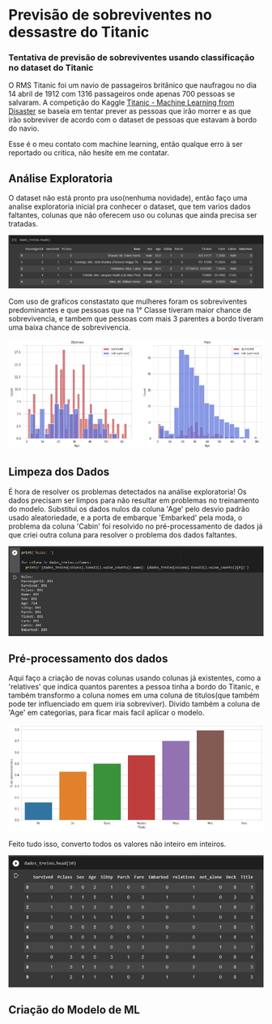 # Previsão de sobreviventes no dessastre do Titanic
### Tentativa de previsão de sobreviventes usando classificação no dataset do Titanic

O RMS Titanic foi um navio de passageiros britânico que naufragou no dia 14 abril de 1912 com 1316 passageiros onde
apenas 700 pessoas se salvaram. A competição do Kaggle [Titanic - Machine Learning from Disaster](https://www.kaggle.com/c/titanic)
se baseia em tentar prever as pessoas que irão morrer e as que irão sobreviver de acordo com o dataset de pessoas que
estavam à bordo do navio.

Esse é o meu contato com machine learning, então qualque erro à ser reportado ou critica, não hesite em me contatar.

## Análise Exploratoria

O dataset não está pronto pra uso(nenhuma novidade), então faço uma analise exploratoria inicial pra conhecer o dataset, 
que tem varios dados faltantes, colunas que não oferecem uso ou colunas que ainda precisa ser tratadas. 

![alt text](https://github.com/HelvioSiqueira/Classificacao-dataset-do-Titanic/blob/main/public/imagens/dataset.png "Dataset Titanic")

Com uso de graficos constastato que mulheres foram os sobreviventes predominantes e que pessoas que na 1° Classe tiveram
maior chance de sobrevivencia, e tambem que pessoas com mais 3 parentes a bordo tiveram uma baixa chance de sobrevivencia.

![alt text](https://github.com/HelvioSiqueira/Classificacao-dataset-do-Titanic/blob/main/public/imagens/sobreviventes%20por%20sexo.png "Diferenciação de sobreviventes por sexo")

## Limpeza dos Dados

É hora de resolver os problemas detectados na análise exploratoria! Os dados precisam ser limpos para não resultar em 
problemas no treinamento do modelo. Substitui os dados nulos da coluna 'Age' pelo desvio padrão usado aleatoriedade, e a porta de
embarque 'Embarked' pela moda, o problema da coluna 'Cabin' foi resolvido no pré-processamento de dados já que criei 
outra coluna para resolver o problema dos dados faltantes.

![alt text](https://github.com/HelvioSiqueira/Classificacao-dataset-do-Titanic/blob/main/public/imagens/nulos.png "Valores nulos em cada coluna")

## Pré-processamento dos dados

Aqui faço a criação de novas colunas usando colunas já existentes, como a 'relatives' que indica quantos parentes
a pessoa tinha a bordo do Titanic, e também transformo a coluna nomes em uma coluna de titulos(que também
pode ter influenciado em quem iria sobreviver). Divido também a coluna de 'Age' em categorias, para ficar mais facil
aplicar o modelo.

![alt text](https://github.com/HelvioSiqueira/Classificacao-dataset-do-Titanic/blob/main/public/imagens/sobreviventes_p_titulo.png "Porcentagem de sobrevivente por titulo")

Feito tudo isso, converto todos os valores não inteiro em inteiros.

![alt text](https://github.com/HelvioSiqueira/Classificacao-dataset-do-Titanic/blob/main/public/imagens/base_final.png "Porcentagem de sobrevivente por titulo")

## Criação do Modelo de ML